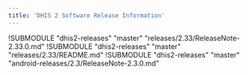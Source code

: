 ```yaml
---
title: 'DHIS 2 Software Release Information'
---
```

<!--DHIS2-SECTION-ID:index_system_administration-->

!SUBMODULE "dhis2-releases" "master" "releases/2.33/ReleaseNote-2.33.0.md"
!SUBMODULE "dhis2-releases" "master" "releases/2.33/README.md"
!SUBMODULE "dhis2-releases" "master" "android-releases/2.3/ReleaseNote-2.3.0.md"
